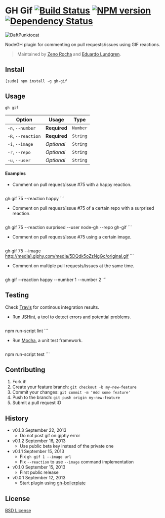 # GH Gif [![Build Status](https://secure.travis-ci.org/node-gh/gh-flow.png?branch=master)](https://travis-ci.org/node-gh/gh-flow) [![NPM version](https://badge.fury.io/js/gh-flow.png)](http://badge.fury.io/js/gh-flow) [![Dependency Status](https://david-dm.org/node-gh/gh-flow.png)](https://david-dm.org/node-gh/gh-flow)

![DaftPunktocat](http://zno.io/RMu9/daftpunktocat.gif)

NodeGH plugin for commenting on pull requests/issues using GIF reactions.

> Maintained by [Zeno Rocha](https://github.com/zenorocha) and [Eduardo Lundgren](https://github.com/eduardolundgren).

## Install

```
[sudo] npm install -g gh-gif
```

## Usage

```
gh gif
```

Option             | Usage        | Type
---                | ---          | ---
`-n`, `--number`   | **Required** | `Number`
`-R`, `--reaction` | **Required** | `String`
`-i`, `--image`    | *Optional*   | `String`
`-r`, `--repo`     | *Optional*   | `String`
`-u`, `--user`     | *Optional*   | `String`

#### Examples

* Comment on pull request/issue #75 with a happy reaction.

    ```
gh gif 75 --reaction happy
    ```

* Comment on pull request/issue #75 of a certain repo with a surprised reaction.

    ```
gh gif 75 --reaction surprised --user node-gh --repo gh-gif
    ```

* Comment on pull request/issue #75 using a certain image.

    ```
gh gif 75 --image http://media1.giphy.com/media/5DQdk5oZzNgGc/original.gif
    ```

* Comment on multiple pull requests/issues at the same time.

	```
gh gif --reaction happy --number 1 --number 2
	```

## Testing

Check [Travis](https://travis-ci.org/node-gh/gh-gif) for continous integration results.

* Run [JSHint](http://www.jshint.com/), a tool to detect errors and potential problems.

    ```
npm run-script lint
    ```

* Run [Mocha](http://visionmedia.github.io/mocha/), a unit test framework.

    ```
npm run-script test
    ```

## Contributing

1. Fork it!
2. Create your feature branch: `git checkout -b my-new-feature`
3. Commit your changes: `git commit -m 'Add some feature'`
4. Push to the branch: `git push origin my-new-feature`
5. Submit a pull request :D

## History

* v0.1.3 September 22, 2013
    * Do not post gif on giphy error
* v0.1.2 September 16, 2013
    * Use public beta key instead of the private one
* v0.1.1 September 15, 2013
    * Fix `gh gif 1 --image url`
    * Fix `--reaction` to use `--image` command implementation
* v0.1.0 September 15, 2013
    * First public release
* v0.0.1 September 12, 2013
    * Start plugin using [gh-boilerplate](https://github.com/node-gh/gh-boilerplate)

## License

[BSD License](https://github.com/node-gh/gh/blob/master/LICENSE.md)